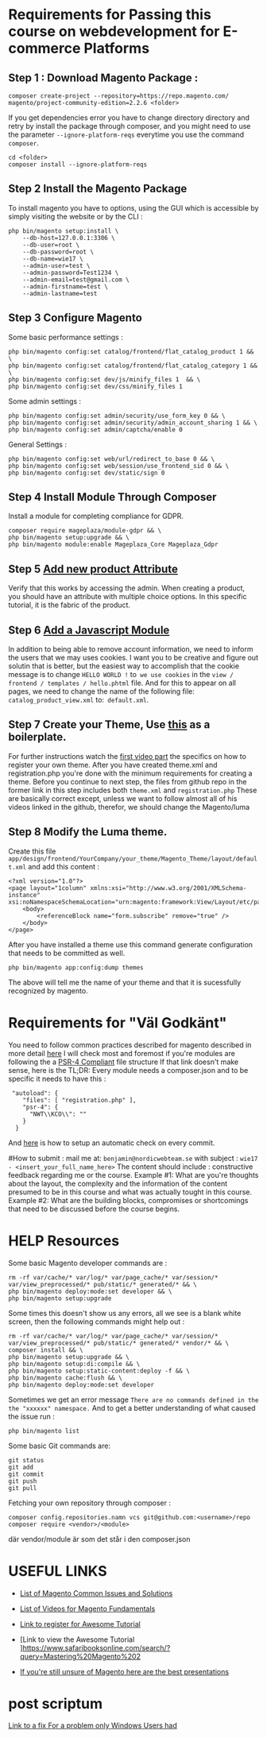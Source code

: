 # Requirements for Passing this course on webdevelopment for E-commerce Platforms
## Step 1 : Download Magento Package : 
```
composer create-project --repository=https://repo.magento.com/
magento/project-community-edition=2.2.6 <folder>
```
If you get dependencies error you have to change directory directory and retry by install the package through composer, and you might need to use the parameter `--ignore-platform-reqs` everytime you use the command `composer`.
```
cd <folder>
composer install --ignore-platform-reqs
```
## Step 2 Install the Magento Package
To install magento you have to options, using the GUI which is accessible by simply visiting the website or by the CLI : 
```
php bin/magento setup:install \
    --db-host=127.0.0.1:3306 \
    --db-user=root \
    --db-password=root \
    --db-name=wie17 \
    --admin-user=test \
    --admin-password=Test1234 \
    --admin-email=test@gmail.com \
    --admin-firstname=test \
    --admin-lastname=test 
```
## Step 3 Configure Magento
Some basic performance settings : 
```
php bin/magento config:set catalog/frontend/flat_catalog_product 1 && \
php bin/magento config:set catalog/frontend/flat_catalog_category 1 && \
php bin/magento config:set dev/js/minify_files 1  && \
php bin/magento config:set dev/css/minify_files 1
```
Some admin settings : 
```
php bin/magento config:set admin/security/use_form_key 0 && \
php bin/magento config:set admin/security/admin_account_sharing 1 && \
php bin/magento config:set admin/captcha/enable 0
```
General Settings : 
```
php bin/magento config:set web/url/redirect_to_base 0 && \
php bin/magento config:set web/session/use_frontend_sid 0 && \
php bin/magento config:set dev/static/sign 0
```
## Step 4 Install Module Through Composer
Install a module for completing compliance for GDPR. 
```
composer require mageplaza/module-gdpr && \
php bin/magento setup:upgrade && \
php bin/magento module:enable Mageplaza_Core Mageplaza_Gdpr
```
## Step 5 [Add new product Attribute](https://devdocs.magento.com/videos/fundamentals/add-new-product-attribute/) 
Verify that this works by accessing the admin. When creating a product, you should have an attribute with multiple choice options. In this specific tutorial, it is the fabric of the product. 
## Step 6 [Add a Javascript Module](https://devdocs.magento.com/videos/fundamentals/add-a-javascript-module/)
 In addition to being able to remove account information, we need to inform the users that we may uses cookies. I want you to be creative and figure out solutin that is better, but the easiest way to accomplish that the cookie message is to change `HELLO WORLD !` to` we use cookies` in the `view / frontend / templates / hello.phtml` file. And for this to appear on all pages, we need to change the name of the following file: `catalog_product_view.xml` to:` default.xml`.
## Step 7 Create your Theme, Use [this](https://github.com/mcspronko/magento-2-pronko-consulting-theme) as a boilerplate.
For further instructions watch the [first video part](https://www.youtube.com/watch?v=zdjSvVUYMJo) the specifics on how to register your own theme. After you have created theme.xml and registration.php you're done with the minimum requirements for creating a theme. Before you continue to next step, the files from github repo in the former link in this step includes both `theme.xml` and `registration.php` These are basically correct except, unless we want to follow almost all of his videos linked in the github, therefor, we should change the <parent>Magento/luma</parent>    
## Step 8 Modify the Luma theme. 
Create this file `app/design/frontend/YourCompany/your_theme/Magento_Theme/layout/default.xml`
and add this content : 
```
<?xml version="1.0"?>
<page layout="1column" xmlns:xsi="http://www.w3.org/2001/XMLSchema-instance" xsi:noNamespaceSchemaLocation="urn:magento:framework:View/Layout/etc/page_configuration.xsd">
    <body>
        <referenceBlock name="form.subscribe" remove="true" />
    </body>
</page>
```
After you have installed a theme use this command generate configuration that needs to be committed as well. 
```
php bin/magento app:config:dump themes
``` 
The above will tell me the name of your theme and that it is sucessfully recognized by magento. 

# Requirements for "Väl Godkänt"
You need to follow common practices described for magento described in more detail [here](https://devdocs.magento.com/guides/v2.2/ext-best-practices/bk-ext-best-practices.html)
I will check most and foremost if you're modules are following the a [PSR-4 Compliant](http://www.php-fig.org/psr/psr-4/) file structure 
If that link doesn't make sense, here is the TL;DR:
Every module needs a composer.json and to be specific it needs to have this : 
```
 "autoload": {
    "files": [ "registration.php" ],
    "psr-4": {
      "NWT\\KCO\\": ""
    }
  }
```
And [here](https://magento.stackexchange.com/a/174728) is how to setup an automatic check on every commit.

#How to submit : 
mail me at: `benjamin@nordicwebteam.se` with subject : `wie17 - <insert_your_full_name_here>`
The content should include : 
constructive feedback regarding me or the course. 
Example #1: What are you're thoughts about the layout, the complexity and the information of the content presumed to be in this course and what was actually tought in this course. 
Example #2: What are the building blocks, compromises or shortcomings that need to be discussed before the course begins.

# HELP Resources
Some basic Magento developer commands are : 
```
rm -rf var/cache/* var/log/* var/page_cache/* var/session/* var/view_preprocessed/* pub/static/* generated/* && \
php bin/magento deploy:mode:set developer && \ 
php bin/magento setup:upgrade
```
Some times this doesn't show us any errors, all we see is a blank white screen, then the following commands might help out : 
```
rm -rf var/cache/* var/log/* var/page_cache/* var/session/* var/view_preprocessed/* pub/static/* generated/* vendor/* && \
composer install && \
php bin/magento setup:upgrade && \
php bin/magento setup:di:compile && \
php bin/magento setup:static-content:deploy -f && \
php bin/magento cache:flush && \
php bin/magento deploy:mode:set developer
```
Sometimes we get an error message `There are no commands defined in the the "xxxxxx" namespace.`
And to get a better understanding of what caused the issue run : 
```
php bin/magento list
```
Some basic Git commands are:
```
git status
git add
git commit
git push
git pull
```

Fetching your own repository through composer : 
```
composer config.repositories.namn vcs git@github.com:<username>/repo
composer require <vendor>/<module>
``` 
där vendor/module är som det står i den composer.json

# USEFUL LINKS 
 - [List of Magento Common Issues and Solutions](https://firebearstudio.com/blog/magento-2-developers-cookbook-useful-code-snippets-tips-notes.html)

- [List of Videos for Magento Fundamentals](https://devdocs.magento.com/videos/fundamentals/)

 - [Link to register for Awesome Tutorial](https://www.safaribooksonline.com/register/) 
 - [Link to view the Awesome Tutorial ]https://www.safaribooksonline.com/search/?query=Mastering%20Magento%202
 - [If you're still unsure of Magento here are the best presentations](https://firebearstudio.com/blog/the-best-magento-2-presentations.html)

# post scriptum
[Link to a fix For a problem only Windows Users had](https://magento.stackexchange.com/questions/64802/magento-2-404-error-for-scripts-and-css)
